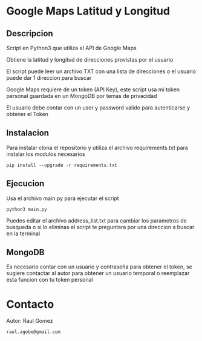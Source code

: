 # Google Maps Latitud y Longitud

## Descripcion
Script en Python3 que utiliza el API de Google Maps

Obtiene la latitud y longitud de direcciones provistas por el usuario

El script puede leer un archivo TXT con una lista de direcciones o el usuario puede dar 1 direccion para buscar

Google Maps requiere de un token (API Key), este script usa mi token personal guardada en un MongoDB por temas de privacidad

El usuario debe contar con un user y password valido para autenticarse y obtener el Token

## Instalacion

Para instalar clona el repositorio y utiliza el archivo requirements.txt para instalar los modulos necesarios

    pip install --upgrade -r requirements.txt

## Ejecucion

Usa el archivo main.py para ejecutar el script

    python3 main.py

Puedes editar el archivo address_list.txt para cambiar los parametros de busqueda o si lo eliminas el script te preguntara por una direccion a buscar en la terminal

## MongoDB

Es necesario contar con un usuario y contraseña para obtener el token, se sugiere contactar al autor para obtener un usuario temporal o reemplazar esta funcion con tu token personal

# Contacto

Autor: Raul Gomez

    raul.agobe@gmail.com
